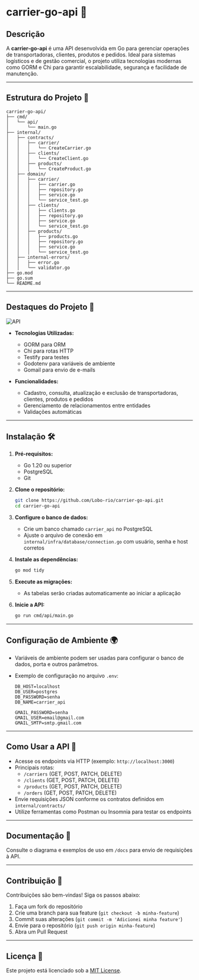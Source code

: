 # carrier-go-api 🚀

## Descrição

A **carrier-go-api** é uma API desenvolvida em Go para gerenciar operações de transportadoras, clientes, produtos e pedidos. Ideal para sistemas logísticos e de gestão comercial, o projeto utiliza tecnologias modernas como GORM e Chi para garantir escalabilidade, segurança e facilidade de manutenção.

---

## Estrutura do Projeto 📂

```plaintext
carrier-go-api/
├── cmd/
│   └── api/
│       └── main.go
├── internal/
│   ├── contracts/
│   │   ├── carrier/
│   │   │   └── CreateCarrier.go
│   │   ├── clients/
│   │   │   └── CreateClient.go
│   │   ├── products/
│   │   │   └── CreateProduct.go
│   ├── domain/
│   │   ├── carrier/
│   │   │   ├── carrier.go
│   │   │   ├── repository.go
│   │   │   ├── service.go
│   │   │   └── service_test.go
│   │   ├── clients/
│   │   │   ├── clients.go
│   │   │   ├── repository.go
│   │   │   ├── service.go
│   │   │   └── service_test.go
│   │   ├── products/
│   │   │   ├── products.go
│   │   │   ├── repository.go
│   │   │   ├── service.go
│   │   │   └── service_test.go
│   ├── internal-errors/
│   │   ├── error.go
│   │   └── validator.go
├── go.mod
├── go.sum
└── README.md
```

---

## Destaques do Projeto 🌟

![API](https://raw.githubusercontent.com/Lobo-rio/carrier-go-api/main/docs/images/carrier-api-logo.png)

- **Tecnologias Utilizadas:**

  - GORM para ORM
  - Chi para rotas HTTP
  - Testify para testes
  - Godotenv para variáveis de ambiente
  - Gomail para envio de e-mails

- **Funcionalidades:**
  - Cadastro, consulta, atualização e exclusão de transportadoras, clientes, produtos e pedidos
  - Gerenciamento de relacionamentos entre entidades
  - Validações automáticas

---

## Instalação 🛠️

1. **Pré-requisitos:**

   - Go 1.20 ou superior
   - PostgreSQL
   - Git

2. **Clone o repositório:**

   ```sh
   git clone https://github.com/Lobo-rio/carrier-go-api.git
   cd carrier-go-api
   ```

3. **Configure o banco de dados:**

   - Crie um banco chamado `carrier_api` no PostgreSQL
   - Ajuste o arquivo de conexão em `internal/infra/database/connection.go` com usuário, senha e host corretos

4. **Instale as dependências:**

   ```sh
   go mod tidy
   ```

5. **Execute as migrações:**

   - As tabelas serão criadas automaticamente ao iniciar a aplicação

6. **Inicie a API:**

   ```sh
   go run cmd/api/main.go
   ```

---

## Configuração de Ambiente 🌍

- Variáveis de ambiente podem ser usadas para configurar o banco de dados, porta e outros parâmetros.
- Exemplo de configuração no arquivo `.env`:

  ```env
  DB_HOST=localhost
  DB_USER=postgres
  DB_PASSWORD=senha
  DB_NAME=carrier_api

  GMAIL_PASSWORD=senha
  GMAIL_USER=email@gmail.com
  GMAIL_SMTP=smtp.gmail.com
  ```

---

## Como Usar a API 📡

- Acesse os endpoints via HTTP (exemplo: `http://localhost:3000`)
- Principais rotas:
  - `/carriers` (GET, POST, PATCH, DELETE)
  - `/clients` (GET, POST, PATCH, DELETE)
  - `/products` (GET, POST, PATCH, DELETE)
  - `/orders` (GET, POST, PATCH, DELETE)
- Envie requisições JSON conforme os contratos definidos em `internal/contracts/`
- Utilize ferramentas como Postman ou Insomnia para testar os endpoints

---

## Documentação 📖

Consulte o diagrama e exemplos de uso em `/docs` para envio de requisições à API.

---

## Contribuição 🤝

Contribuições são bem-vindas! Siga os passos abaixo:

1. Faça um fork do repositório
2. Crie uma branch para sua feature (`git checkout -b minha-feature`)
3. Commit suas alterações (`git commit -m 'Adicionei minha feature'`)
4. Envie para o repositório (`git push origin minha-feature`)
5. Abra um Pull Request

---

## Licença 📜

Este projeto está licenciado sob a [MIT License](LICENSE).
